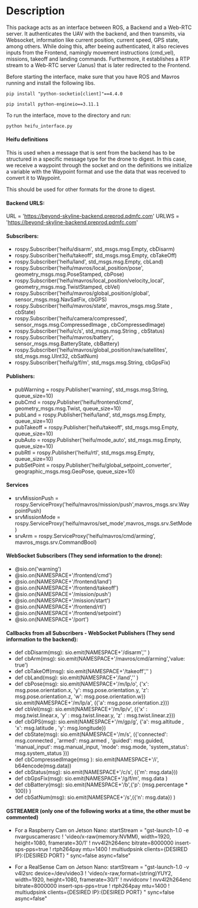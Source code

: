 # Description

This package acts as an interface between ROS, a Backend and a Web-RTC server. It authenticates the UAV with the backend, and then transmits, via Websocket, information
like current position, current speed, GPS state, among others. While doing this, after beeing authenticated, it also recieves inputs from the Frontend, namingly movement 
instructions (cmd_vel), missions, takeoff and landing commands. Furthermore, it establishes a RTP stream to a Web-RTC server (Janus) that is later redirected to the 
Frontend.

Before starting the interface, make sure that you have ROS and Mavros running and install the following libs.

`pip install "python-socketio[client]"==4.4.0`

`pip install python-engineio==3.11.1`

To run the interface, move to the directory and run:

```bash
python heifu_interface.py
```

#### Heifu definitions

This is used when a message that is sent from the backend has to be structured in a specific message type for the drone to digest.
In this case, we receive a waypoint through the socket and on the definitions we initialize a variable with the Waypoint format and use the data that was received to convert it to Waypoint.

This should be used for other formats for the drone to digest.

#### Backend URLS: 

URL = 'https://beyond-skyline-backend.preprod.pdmfc.com'
URLWS = 'https://beyond-skyline-backend.preprod.pdmfc.com'


#### Subscribers: 

* rospy.Subscriber('heifu/disarm', std_msgs.msg.Empty, cbDisarm)
* rospy.Subscriber('heifu/takeoff', std_msgs.msg.Empty, cbTakeOff)
* rospy.Subscriber('heifu/land', std_msgs.msg.Empty, cbLand)
* rospy.Subscriber('heifu/mavros/local_position/pose', geometry_msgs.msg.PoseStamped, cbPose)
* rospy.Subscriber('heifu/mavros/local_position/velocity_local', geometry_msgs.msg.TwistStamped, cbVel)
* rospy.Subscriber('heifu/mavros/global_position/global', sensor_msgs.msg.NavSatFix, cbGPS)
* rospy.Subscriber('heifu/mavros/state', mavros_msgs.msg.State , cbState)
* rospy.Subscriber('heifu/camera/compressed', sensor_msgs.msg.CompressedImage , cbCompressedImage)
* rospy.Subscriber('heifu/c/s', std_msgs.msg.String , cbStatus)
* rospy.Subscriber('heifu/mavros/battery', sensor_msgs.msg.BatteryState, cbBattery)
* rospy.Subscriber('heifu/mavros/global_position/raw/satellites', std_msgs.msg.UInt32, cbSatNum)
* rospy.Subscriber('heifu/g/f/m', std_msgs.msg.String, cbGpsFix)

#### Publishers:

* pubWarning = rospy.Publisher('warning', std_msgs.msg.String, queue_size=10)
* pubCmd = rospy.Publisher('heifu/frontend/cmd', geometry_msgs.msg.Twist, queue_size=10)
* pubLand = rospy.Publisher('heifu/land', std_msgs.msg.Empty, queue_size=10)
* pubTakeoff = rospy.Publisher('heifu/takeoff', std_msgs.msg.Empty, queue_size=10)
* pubAuto = rospy.Publisher('heifu/mode_auto', std_msgs.msg.Empty, queue_size=10)
* pubRtl = rospy.Publisher('heifu/rtl', std_msgs.msg.Empty, queue_size=10)
* pubSetPoint = rospy.Publisher('heifu/global_setpoint_converter', geographic_msgs.msg.GeoPose, queue_size=10)

#### Services 

* srvMissionPush = rospy.ServiceProxy('heifu/mavros/mission/push',mavros_msgs.srv.WaypointPush)
* srvMissionMode = rospy.ServiceProxy('heifu/mavros/set_mode',mavros_msgs.srv.SetMode)
* srvArm = rospy.ServiceProxy('heifu/mavros/cmd/arming', mavros_msgs.srv.CommandBool)

#### WebSocket Subscribers (They send information to the drone): 

* @sio.on('warning')
* @sio.on(NAMESPACE+'/frontend/cmd')
* @sio.on(NAMESPACE+'/frontend/land')
* @sio.on(NAMESPACE+'/frontend/takeoff')
* @sio.on(NAMESPACE+'/mission/push')
* @sio.on(NAMESPACE+'/mission/start')
* @sio.on(NAMESPACE+'/frontend/rtl')
* @sio.on(NAMESPACE+'/frontend/setpoint')
* @sio.on(NAMESPACE+'/port')

#### Callbacks from all Subscribers - WebSocket Publishers (They send information to the backend): 

* def cbDisarm(msg):
    sio.emit(NAMESPACE+'/disarm','' )
* def cbArm(msg):
    sio.emit(NAMESPACE+'/mavros/cmd/arming','value: true')
* def cbTakeOff(msg):
    sio.emit(NAMESPACE+'/takeoff','' )
* def cbLand(msg):
    sio.emit(NAMESPACE+'/land','' )
* def cbPose(msg):
    sio.emit(NAMESPACE+'/m/lp/o', {'x': msg.pose.orientation.x, 'y': msg.pose.orientation.y, 'z': msg.pose.orientation.z, 'w': msg.pose.orientation.w})
    sio.emit(NAMESPACE+'/m/lp/a', ({'a': msg.pose.orientation.z}))
* def cbVel(msg):
    sio.emit(NAMESPACE+'/m/lp/v', ({'x' : msg.twist.linear.x, 'y' : msg.twist.linear.y, 'z' : msg.twist.linear.z}))
* def cbGPS(msg):
    sio.emit(NAMESPACE+'/m/gp/g', {'a': msg.altitude , 'x': msg.latitude , 'y': msg.longitude})
* def cbState(msg):
    sio.emit(NAMESPACE+'/m/s', ({'connected': msg.connected , 'armed': msg.armed , 'guided': msg.guided, 'manual_input': msg.manual_input, 'mode': msg.mode, 'system_status': msg.system_status }))
* def cbCompressedImage(msg ):
    sio.emit(NAMESPACE+'/i', b64encode(msg.data))
* def cbStatus(msg):
    sio.emit(NAMESPACE+'/c/s', ({'m': msg.data}))
* def cbGpsFix(msg):
    sio.emit(NAMESPACE+'/g/f/m',  msg.data )
* def cbBattery(msg):
    sio.emit(NAMESPACE+'/b',{'p': (msg.percentage * 100)} )
* def cbSatNum(msg):
    sio.emit(NAMESPACE+'/s',({'n': msg.data}) )

#### GSTREAMER (only one of the following works at a time, the other must be commented)

* For a Raspberry Cam on Jetson Nano:
    startStream = "gst-launch-1.0 -e nvarguscamerasrc ! 'video/x-raw(memory:NVMM), width=1920, height=1080, framerate=30/1' ! nvv4l2h264enc bitrate=8000000 insert-sps-pps=true ! rtph264pay mtu=1400 ! multiudpsink clients={DESIRED IP}:{DESIRED PORT} " sync=false async=false"

* For a RealSense Cam on Jetson Nano:
    startStream = "gst-launch-1.0 -v v4l2src device=/dev/video3 ! 'video/x-raw,format=(string)YUY2, width=1920, height=1080, framerate=30/1' ! nvvidconv ! nvv4l2h264enc bitrate=8000000 insert-sps-pps=true ! rtph264pay mtu=1400 ! multiudpsink clients={DESIRED IP}:{DESIRED PORT} " sync=false async=false"
